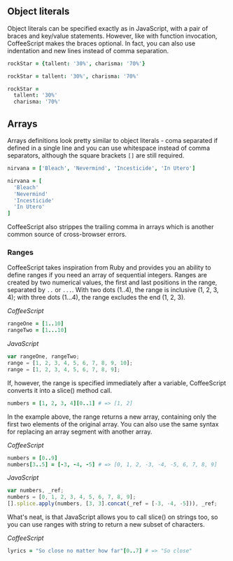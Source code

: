 ## Object literals
Object literals can be specified exactly as in JavaScript, with a pair of braces and key/value statements.
However, like with function invocation, CoffeeScript makes the braces optional. In fact, you can also use
indentation and new lines instead of comma separation.
``` coffeescript
rockStar = {tallent: '30%', charisma: '70%'}

rockStar = tallent: '30%', charisma: '70%'

rockStar =
  tallent: '30%'
  charisma: '70%'
```
## Arrays
Arrays definitions look pretty similar to object literals - coma separated if defined in a single line and you
can use whitespace instead of comma separators, although the square brackets `[]` are still required.
``` coffeescript
nirvana = ['Bleach', 'Nevermind', 'Incesticide', 'In Utero']

nirvana = [
  'Bleach'
  'Nevermind'
  'Incesticide'
  'In Utero'
]
```
 CoffeeScript also strippes the trailing comma in arrays which is another common source of cross-browser errors.

### Ranges
CoffeeScript takes inspiration from Ruby and provides you an ability to define ranges if you need an array of sequential integers.
Ranges are created by two numerical values, the first and last positions in the range, separated by `..` or `...`.
With two dots (1..4), the range is inclusive (1, 2, 3, 4); with three dots (1...4), the range excludes the end (1, 2, 3).

*CoffeeScript*
``` coffeescript
rangeOne = [1..10]
rangeTwo = [1...10]
```

*JavaScript*
``` javascript
var rangeOne, rangeTwo;
range = [1, 2, 3, 4, 5, 6, 7, 8, 9, 10];
range = [1, 2, 3, 4, 5, 6, 7, 8, 9];
```
If, however, the range is specified immediately after a variable, CoffeeScript converts it into a slice() method call.
``` coffeescript
numbers = [1, 2, 3, 4][0..1] # => [1, 2]
```
In the example above, the range returns a new array, containing only the first two elements of the original array. You can also use the same syntax for replacing an array segment with another array.

*CoffeeScript*
``` coffeescript
numbers = [0..9]
numbers[3..5] = [-3, -4, -5] # => [0, 1, 2, -3, -4, -5, 6, 7, 8, 9]
```

*JavaScript*
``` javascript
var numbers, _ref;
numbers = [0, 1, 2, 3, 4, 5, 6, 7, 8, 9];
[].splice.apply(numbers, [3, 3].concat(_ref = [-3, -4, -5])), _ref;
```

What's neat, is that JavaScript allows you to call slice() on strings too, so you can use ranges with string to return a new subset of characters.

*CoffeeScript*
``` coffeescript
lyrics = "So close no matter how far"[0..7] # => "So close"
```
